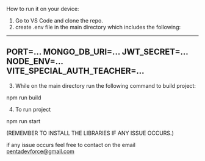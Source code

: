 How to run it on your device:

1. Go to VS Code and clone the repo.
2. create .env file in the main directory which includes the following:
------------------------------------------------------------------------
PORT=...
MONGO_DB_URI=...
JWT_SECRET=...
NODE_ENV=...
VITE_SPECIAL_AUTH_TEACHER=...
----------------------------------------------------------------------
3. While on the main directory run the following command to build project:
   
npm run build

4. To run project

npm run start


(REMEMBER TO INSTALL THE LIBRARIES IF ANY ISSUE OCCURS.)


if any issue occurs feel free to contact on the email
pentadevforce@gmail.com
